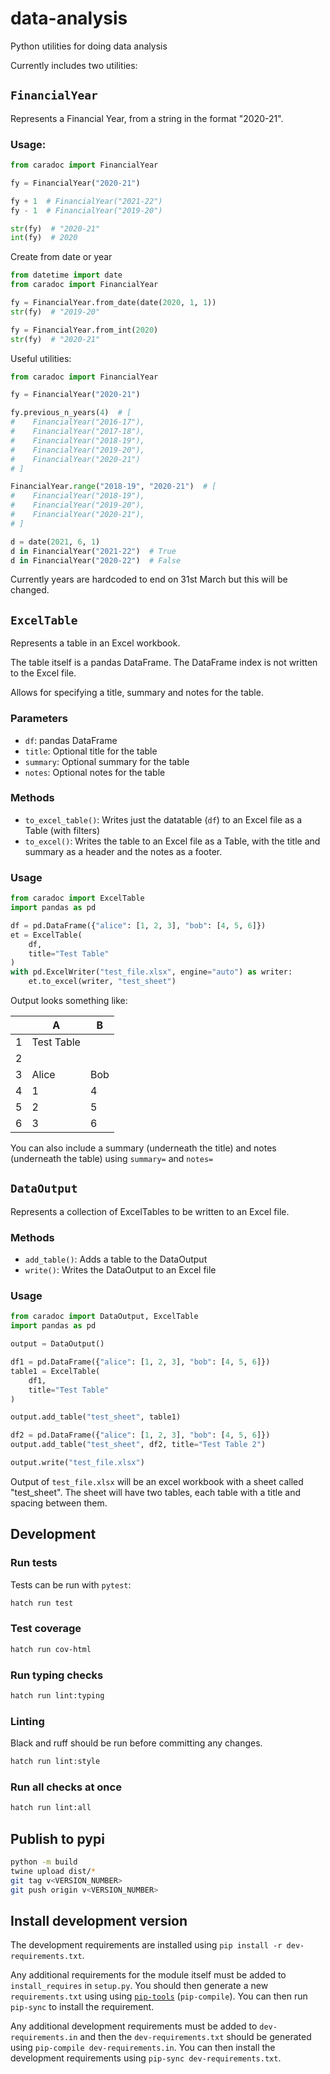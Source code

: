 # data-analysis

Python utilities for doing data analysis

Currently includes two utilities:

## `FinancialYear`

Represents a Financial Year, from a string in the format "2020-21".

### Usage:

```python
from caradoc import FinancialYear

fy = FinancialYear("2020-21")

fy + 1  # FinancialYear("2021-22")
fy - 1  # FinancialYear("2019-20")

str(fy)  # "2020-21"
int(fy)  # 2020
```

Create from date or year

```python
from datetime import date
from caradoc import FinancialYear

fy = FinancialYear.from_date(date(2020, 1, 1))
str(fy)  # "2019-20"

fy = FinancialYear.from_int(2020)
str(fy)  # "2020-21"
```

Useful utilities:

```python
from caradoc import FinancialYear

fy = FinancialYear("2020-21")

fy.previous_n_years(4)  # [
#    FinancialYear("2016-17"),
#    FinancialYear("2017-18"),
#    FinancialYear("2018-19"),
#    FinancialYear("2019-20"),
#    FinancialYear("2020-21")
# ]

FinancialYear.range("2018-19", "2020-21")  # [
#    FinancialYear("2018-19"),
#    FinancialYear("2019-20"),
#    FinancialYear("2020-21"),
# ]

d = date(2021, 6, 1)
d in FinancialYear("2021-22")  # True
d in FinancialYear("2020-22")  # False
```

Currently years are hardcoded to end on 31st March but this will be changed.


## `ExcelTable`

Represents a table in an Excel workbook.

The table itself is a pandas DataFrame. The DataFrame index is not written to the Excel file.

Allows for specifying a title, summary and notes for the table.

### Parameters

- `df`: pandas DataFrame
- `title`: Optional title for the table
- `summary`: Optional summary for the table
- `notes`: Optional notes for the table

### Methods

- `to_excel_table()`: Writes just the datatable (`df`) to an Excel file as a Table (with filters)
- `to_excel()`: Writes the table to an Excel file as a Table, with the
    title and summary as a header and the notes as a footer.

### Usage

```python
from caradoc import ExcelTable
import pandas as pd

df = pd.DataFrame({"alice": [1, 2, 3], "bob": [4, 5, 6]})
et = ExcelTable(
    df,
    title="Test Table"
)
with pd.ExcelWriter("test_file.xlsx", engine="auto") as writer:
    et.to_excel(writer, "test_sheet")
```

Output looks something like:

|   | A          | B   |
|---|------------|-----|
| 1 | Test Table |     |
| 2 |            |     |
| 3 | Alice      | Bob |
| 4 | 1          |   4 |
| 5 | 2          |   5 |
| 6 | 3          |   6 |

You can also include a summary (underneath the title) and notes (underneath the table) using `summary=` and `notes=`

## `DataOutput`

Represents a collection of ExcelTables to be written to an Excel file.

### Methods

- `add_table()`: Adds a table to the DataOutput
- `write()`: Writes the DataOutput to an Excel file

### Usage

```python
from caradoc import DataOutput, ExcelTable
import pandas as pd

output = DataOutput()

df1 = pd.DataFrame({"alice": [1, 2, 3], "bob": [4, 5, 6]})
table1 = ExcelTable(
    df1,
    title="Test Table"
)

output.add_table("test_sheet", table1)

df2 = pd.DataFrame({"alice": [1, 2, 3], "bob": [4, 5, 6]})
output.add_table("test_sheet", df2, title="Test Table 2")

output.write("test_file.xlsx")
```

Output of `test_file.xlsx` will be an excel workbook with a sheet called "test_sheet". The sheet will have two tables, each table with a title and spacing between them.

## Development

### Run tests

Tests can be run with `pytest`:

```bash
hatch run test
```

### Test coverage

```bash
hatch run cov-html
```

### Run typing checks

```bash
hatch run lint:typing
```

### Linting

Black and ruff should be run before committing any changes.

```bash
hatch run lint:style
```

### Run all checks at once

```sh
hatch run lint:all
```

## Publish to pypi

```bash
python -m build
twine upload dist/*
git tag v<VERSION_NUMBER>
git push origin v<VERSION_NUMBER>
```

## Install development version

The development requirements are installed using `pip install -r dev-requirements.txt`.

Any additional requirements for the module itself must be added to
`install_requires` in `setup.py`. You should then generate a new 
`requirements.txt` using using [`pip-tools`](https://github.com/jazzband/pip-tools) (`pip-compile`). You can then run `pip-sync` to install the 
requirement.

Any additional development requirements must be added to `dev-requirements.in`
and then the `dev-requirements.txt` should be generated using `pip-compile dev-requirements.in`. You can then install the development requirements using
`pip-sync dev-requirements.txt`.
